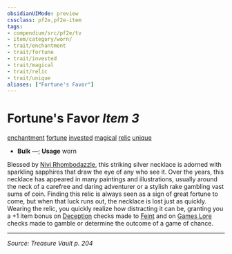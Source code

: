```yaml
---
obsidianUIMode: preview
cssclass: pf2e,pf2e-item
tags:
- compendium/src/pf2e/tv
- item/category/worn/
- trait/enchantment
- trait/fortune
- trait/invested
- trait/magical
- trait/relic
- trait/unique
aliases: ["Fortune's Favor"]
---
```

# Fortune's Favor *Item 3*  
[enchantment](enchantment.md "Enchantment School Trait")  [fortune](fortune.md "Fortune Effect Trait")  [invested](invested.md "Invested Item Trait")  [magical](magical.md "Magical Item Trait")  [relic](relic-tv.md "Relic Item Trait")  [unique](unique.md "Unique Rarity Trait")  

- **Bulk** —; **Usage** worn

Blessed by [Nivi Rhombodazzle](nivi-rhombodazzle-logm.md), this striking silver necklace is adorned with sparkling sapphires that draw the eye of any who see it. Over the years, this necklace has appeared in many paintings and illustrations, usually around the neck of a carefree and daring adventurer or a stylish rake gambling vast sums of coin. Finding this relic is always seen as a sign of great fortune to come, but when that luck runs out, the necklace is lost just as quickly. Wearing the relic, you quickly realize how distracting it can be, granting you a +1 item bonus on [Deception](skills.md#Deception) checks made to [Feint](feint.md) and on [Games Lore](skills.md#Lore) checks made to gamble or determine the outcome of a game of chance.


---
*Source: Treasure Vault p. 204*